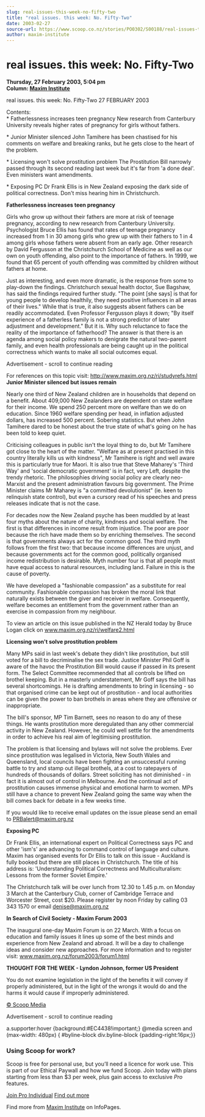 ```yaml
---
slug: real-issues-this-week-no-fifty-two
title: "real issues. this week: No. Fifty-Two"
date: 2003-02-27
source-url: https://www.scoop.co.nz/stories/PO0302/S00188/real-issues-this-week-no-fifty-two.htm
author: maxim-institute
---
```

real issues. this week: No. Fifty-Two
=====================================

**Thursday, 27 February 2003, 5:04 pm**  
**Column: [Maxim Institute](https://info.scoop.co.nz/Maxim_Institute)**

  
real issues. this week: No. Fifty-Two 27 FEBRUARY 2003

Contents:  
\* Fatherlessness increases teen pregnancy New research from Canterbury University reveals higher rates of pregnancy for girls without fathers.

\* Junior Minister silenced John Tamihere has been chastised for his comments on welfare and breaking ranks, but he gets close to the heart of the problem.

\* Licensing won't solve prostitution problem The Prostitution Bill narrowly passed through its second reading last week but it's far from 'a done deal'. Even ministers want amendments.

\* Exposing PC Dr Frank Ellis is in New Zealand exposing the dark side of political correctness. Don't miss hearing him in Christchurch.

**Fatherlessness increases teen pregnancy**

Girls who grow up without their fathers are more at risk of teenage pregnancy, according to new research from Canterbury University. Psychologist Bruce Ellis has found that rates of teenage pregnancy increased from 1 in 30 among girls who grew up with their fathers to 1 in 4 among girls whose fathers were absent from an early age. Other research by David Fergusson at the Christchurch School of Medicine as well as our own on youth offending, also point to the importance of fathers. In 1999, we found that 65 percent of youth offending was committed by children without fathers at home.

Just as interesting, and even more dramatic, is the response from some to play-down the findings. Christchurch sexual health doctor, Sue Bagshaw, has said the findings required further study. "The point \[she says\] is that for young people to develop healthily, they need positive influences in all areas of their lives." While that is true, it also suggests absent fathers can be readily accommodated. Even Professor Fergusson plays it down; "By itself experience of a fatherless family is not a strong predictor of later adjustment and development." But it is. Why such reluctance to face the reality of the importance of fatherhood? The answer is that there is an agenda among social policy makers to denigrate the natural two-parent family, and even health professionals are being caught up in the political correctness which wants to make all social outcomes equal.

Advertisement - scroll to continue reading





For references on this topic visit: http://www.maxim.org.nz/ri/studyrefs.html **Junior Minister silenced but issues remain**

Nearly one third of New Zealand children are in households that depend on a benefit. About 409,000 New Zealanders are dependent on state welfare for their income. We spend 250 percent more on welfare than we do on education. Since 1960 welfare spending per head, in inflation adjusted dollars, has increased 500 percent. Sobering statistics. But when John Tamihere dared to be honest about the true state of what's going on he has been told to keep quiet.

Criticising colleagues in public isn't the loyal thing to do, but Mr Tamihere got close to the heart of the matter. "Welfare as at present practised in this country literally kills us with kindness", Mr Tamihere is right and well aware this is particularly true for Maori. It is also true that Steve Maharey's 'Third Way' and 'social democratic government' is in fact, very Left, despite the trendy rhetoric. The philosophies driving social policy are clearly neo-Marxist and the present administration favours big government. The Prime Minister claims Mr Maharey is "a committed devolutionist" (ie. keen to relinquish state control), but even a cursory read of his speeches and press releases indicate that is not the case.

For decades now the New Zealand psyche has been muddled by at least four myths about the nature of charity, kindness and social welfare. The first is that differences in income result from injustice. The poor are poor because the rich have made them so by enriching themselves. The second is that governments always act for the common good. The third myth follows from the first two: that because income differences are unjust, and because governments act for the common good, politically organised income redistribution is desirable. Myth number four is that all people must have equal access to natural resources, including land. Failure in this is the cause of poverty.

We have developed a "fashionable compassion" as a substitute for real community. Fashionable compassion has broken the moral link that naturally exists between the giver and receiver in welfare. Consequently, welfare becomes an entitlement from the government rather than an exercise in compassion from my neighbour.

To view an article on this issue published in the NZ Herald today by Bruce Logan click on www.maxim.org.nz/ri/welfare2.html

**Licensing won't solve prostitution problem**

Many MPs said in last week's debate they didn't like prostitution, but still voted for a bill to decriminalise the sex trade. Justice Minister Phil Goff is aware of the havoc the Prostitution Bill would cause if passed in its present form. The Select Committee recommended that all controls be lifted on brothel keeping. But in a masterly understatement, Mr Goff says the bill has several shortcomings. He is drafting amendments to bring in licensing - so that organised crime can be kept out of prostitution - and local authorities can be given the power to ban brothels in areas where they are offensive or inappropriate.

The bill's sponsor, MP Tim Barnett, sees no reason to do any of these things. He wants prostitution more deregulated than any other commercial activity in New Zealand. However, he could well settle for the amendments in order to achieve his real aim of legitimising prostitution.

The problem is that licensing and bylaws will not solve the problems. Ever since prostitution was legalised in Victoria, New South Wales and Queensland, local councils have been fighting an unsuccessful running battle to try and stamp out illegal brothels, at a cost to ratepayers of hundreds of thousands of dollars. Street soliciting has not diminished - in fact it is almost out of control in Melbourne. And the continual act of prostitution causes immense physical and emotional harm to women. MPs still have a chance to prevent New Zealand going the same way when the bill comes back for debate in a few weeks time.

If you would like to receive email updates on the issue please send an email to PRBalert@maxim.org.nz

**Exposing PC**

Dr Frank Ellis, an international expert on Political Correctness says PC and other 'ism's' are advancing to command control of language and culture. Maxim has organised events for Dr Ellis to talk on this issue - Auckland is fully booked but there are still places in Christchurch. The title of his address is: 'Understanding Political Correctness and Multiculturalism: Lessons from the former Soviet Empire.'

The Christchurch talk will be over lunch from 12.30 to 1.45 p.m. on Monday 3 March at the Canterbury Club, corner of Cambridge Terrace and Worcester Street, cost $20. Please register by noon Friday by calling 03 343 1570 or email denise@maxim.org.nz

**In Search of Civil Society - Maxim Forum 2003**

The inaugural one-day Maxim Forum is on 22 March. With a focus on education and family issues it lines up some of the best minds and experience from New Zealand and abroad. It will be a day to challenge ideas and consider new approaches. For more information and to register visit: www.maxim.org.nz/forum2003/forum1.html

**THOUGHT FOR THE WEEK - Lyndon Johnson, former US President**

You do not examine legislation in the light of the benefits it will convey if properly administered, but in the light of the wrongs it would do and the harms it would cause if improperly administered.  

[© Scoop Media](http://www.scoop.co.nz/about/terms.html)  

Advertisement - scroll to continue reading



a.supporter:hover {background:#EC4438!important;} @media screen and (max-width: 480px) { #byline-block div.byline-block {padding-right:16px;}}

### Using Scoop for work?

Scoop is free for personal use, but you’ll need a licence for work use. This is part of our Ethical Paywall and how we fund Scoop. Join today with plans starting from less than $3 per week, plus gain access to exclusive _Pro_ features.  
  
[Join Pro Individual](https://pro.scoop.co.nz/Individual/?from=ProIn24) [Find out more](https://pro.scoop.co.nz/using-scoop-for-work/?from=ProIn24)

Find more from [Maxim Institute](https://info.scoop.co.nz/Maxim_Institute) on InfoPages.
